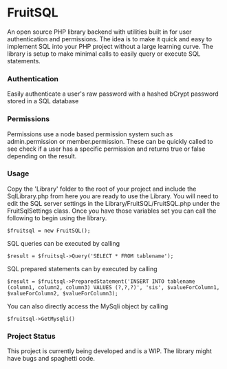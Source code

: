 # FruitSQL
An open source PHP library backend with utilities built in for user authentication and permissions. The idea is to make it quick and easy to implement SQL into your PHP project without a large learning curve. The library is setup to make minimal calls to easily query or execute SQL statements.

### Authentication
Easily authenticate a user's raw password with a hashed bCrypt password stored in a SQL database

### Permissions
Permissions use a node based permission system such as admin.permission or member.permission. These can be quickly called to see check if a user has a specific permission and returns true or false depending on the result.

### Usage
Copy the 'Library' folder to the root of your project and include the SqlLibrary.php from here you are ready to use the Library. You will need to edit the SQL server settings in the Library/FruitSQL/FruitSQL.php under the FruitSqlSettings class. Once you have those variables set you can call the following to begin using the library.
```
$fruitsql = new FruitSQL();
```

SQL queries can be executed by calling 
```
$result = $fruitsql->Query('SELECT * FROM tablename');
```

SQL prepared statements can by executed by calling 
```
$result = $fruitsql->PreparedStatement('INSERT INTO tablename (column1, column2, column3) VALUES (?,?,?)', 'sis', $valueForColumn1, $valueForColumn2, $valueForColumn3);
```

You can also directly access the MySqli object by calling 
```
$fruitsql->GetMysqli()
```

### Project Status
This project is currently being developed and is a WIP. The library might have bugs and spaghetti code. 
